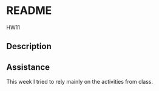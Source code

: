 # README
HW11

## Description



## Assistance
This week I tried to rely mainly on the activities from class. 
